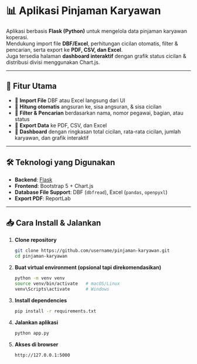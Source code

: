 # 📊 Aplikasi Pinjaman Karyawan

Aplikasi berbasis **Flask (Python)** untuk mengelola data pinjaman karyawan koperasi.  
Mendukung import file **DBF/Excel**, perhitungan cicilan otomatis, filter & pencarian, serta export ke **PDF, CSV, dan Excel**.  
Juga tersedia halaman **dashboard interaktif** dengan grafik status cicilan & distribusi divisi menggunakan Chart.js.

---

## 🚀 Fitur Utama

- 🔹 **Import File** DBF atau Excel langsung dari UI  
- 🔹 **Hitung otomatis** angsuran ke, sisa angsuran, & sisa cicilan  
- 🔹 **Filter & Pencarian** berdasarkan nama, nomor pegawai, bagian, atau status  
- 🔹 **Export Data** ke PDF, CSV, dan Excel  
- 🔹 **Dashboard** dengan ringkasan total cicilan, rata-rata cicilan, jumlah karyawan, dan grafik interaktif  

---

## 🛠️ Teknologi yang Digunakan

- **Backend**: [Flask](https://flask.palletsprojects.com/)  
- **Frontend**: Bootstrap 5 + Chart.js  
- **Database File Support**: DBF (`dbfread`), Excel (`pandas`, `openpyxl`)  
- **Export PDF**: ReportLab  

---

## 📥 Cara Install & Jalankan

1. **Clone repository**
   ```bash
   git clone https://github.com/username/pinjaman-karyawan.git
   cd pinjaman-karyawan

2. **Buat virtual environment (opsional tapi direkomendasikan)**
   ```bash
   python -m venv venv
   source venv/bin/activate   # macOS/Linux
   venv\Scripts\activate      # Windows

3. **Install dependencies**
   ```bash
   pip install -r requirements.txt

4. **Jalankan aplikasi**
   ```bash
   python app.py

5. **Akses di browser**
   ```bash
   http://127.0.0.1:5000
   
